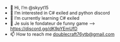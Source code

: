 - 👋 Hi, I’m @skyyt15
- 👀 I’m interested in C# exiled and python discord
- 🌱 I’m currently learning C# exiled
- 💞️ Je suis le fondateur de funny game --> https://discord.gg/dK9pYEmUfD 
- 📫 How to reach me doublecraft76ytb@gmail.com
